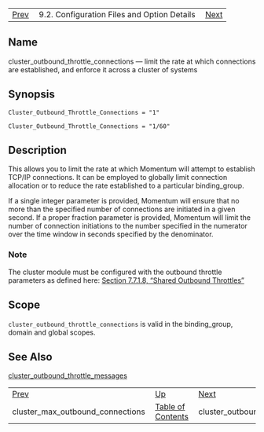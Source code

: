 |     |     |     |
| --- | --- | --- |
| [Prev](conf.ref.cluster_max_outbound_connections)  | 9.2. Configuration Files and Option Details |  [Next](conf.ref.cluster_outbound_throttle_messages.php) |

<a name="conf.ref.cluster_outbound_throttle_connections"></a>
## Name

cluster_outbound_throttle_connections — limit the rate at which connections are established, and enforce it across a cluster of systems

## Synopsis

`Cluster_Outbound_Throttle_Connections = "1"`

`Cluster_Outbound_Throttle_Connections = "1/60"`

<a name="idp8593488"></a>
## Description

This allows you to limit the rate at which Momentum will attempt to establish TCP/IP connections. It can be employed to globally limit connection allocation or to reduce the rate established to a particular binding_group.

If a single integer parameter is provided, Momentum will ensure that no more than the specified number of connections are initiated in a given second. If a proper fraction parameter is provided, Momentum will limit the number of connection initiations to the number specified in the numerator over the time window in seconds specified by the denominator.

### Note

The cluster module must be configured with the outbound throttle parameters as defined here: [Section 7.7.1.8, “Shared Outbound Throttles”](cluster.config.replication#cluster.replication.outbound_throttles "7.7.1.8. Shared Outbound Throttles")

<a name="idp8597904"></a>
## Scope

`cluster_outbound_throttle_connections` is valid in the binding_group, domain and global scopes.

<a name="idp8599984"></a>
## See Also

[cluster_outbound_throttle_messages](conf.ref.cluster_outbound_throttle_messages "cluster_outbound_throttle_messages")

|     |     |     |
| --- | --- | --- |
| [Prev](conf.ref.cluster_max_outbound_connections)  | [Up](conf.ref.files.php) |  [Next](conf.ref.cluster_outbound_throttle_messages.php) |
| cluster_max_outbound_connections  | [Table of Contents](index) |  cluster_outbound_throttle_messages |
